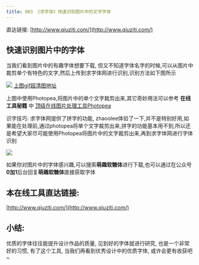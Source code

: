 ```yaml
---
title: 003 《求字体》快速识别图片中的文字字体
---
```

直达链接: [http://www.qiuziti.com/](http://www.qiuziti.com/)


## 快速识别图片中的字体

当我们看到图片中的有趣字体想要下载, 但又不知道字体名字的时候,可以从图片中裁剪单个有特色的文字,然后上传到求字体网进行识别,识别方法如下图所示

![](https://www.v2fy.com/asset/003-qiuziti/73504194-8382c000-4409-11ea-93ff-b71107dc8bdf.gif)
[上图gif超清图地址](https://user-images.githubusercontent.com/15868458/73504195-841b5680-4409-11ea-88f2-9e9fcca5443c.gif)

上图中使用Photopea,将图片中的单个文字裁剪出来,其它奇妙用法可以参考 **在线工具秘籍** 中 [顶级在线图片处理工具Photopea](https://www.v2fy.com/p/photopea/) 

识字技巧: 求字体网提供了拼字的功能, zhaoolee体验了一下,并不是特别好用,如果能在处理前,通过photopea将单个文字裁剪出来,拼字的功能基本用不到,所以还是希望大家尽可能使用Photopea将图片中的文字裁剪出来,再到求字体网进行字体识别

![](https://www.v2fy.com/asset/003-qiuziti/73505804-89c76b00-440e-11ea-9b11-bdd94a7e815c.png)

如果你对图片中的字体感兴趣,可以搜索**萌趣软糖体**进行下载,也可以通过在公众号**0加1**后台回复**萌趣软糖体**直接获取字体


## 本在线工具直达链接:

[http://www.qiuziti.com/](http://www.qiuziti.com/)


## 小结:
优质的字体往往能提升设计作品的质量, 见到好的字体就进行研究, 也是一个非常好的习惯, 有了这个工具, 当我们再看到优秀设计中的优质字体, 或许会更有收获吧~
